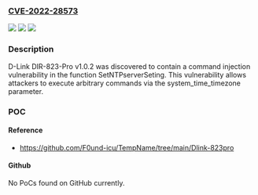### [CVE-2022-28573](https://cve.mitre.org/cgi-bin/cvename.cgi?name=CVE-2022-28573)
![](https://img.shields.io/static/v1?label=Product&message=n%2Fa&color=blue)
![](https://img.shields.io/static/v1?label=Version&message=n%2Fa&color=blue)
![](https://img.shields.io/static/v1?label=Vulnerability&message=n%2Fa&color=brighgreen)

### Description

D-Link DIR-823-Pro v1.0.2 was discovered to contain a command injection vulnerability in the function SetNTPserverSeting. This vulnerability allows attackers to execute arbitrary commands via the system_time_timezone parameter.

### POC

#### Reference
- https://github.com/F0und-icu/TempName/tree/main/Dlink-823pro

#### Github
No PoCs found on GitHub currently.

